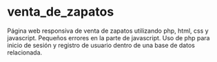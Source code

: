 # venta_de_zapatos
Página web responsiva de venta de zapatos utilizando php, html, css y javascript. Pequeños errores en la parte de javascript.
Uso de php para inicio de sesión y registro de usuario dentro de una base de datos relacionada.
